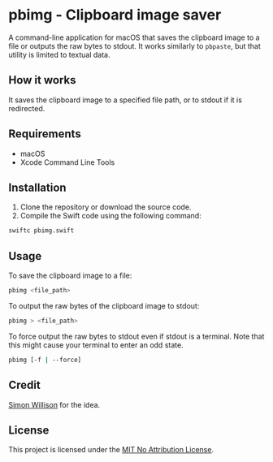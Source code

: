 # pbimg - Clipboard image saver

A command-line application for macOS that saves the clipboard image to a file or
outputs the raw bytes to stdout. It works similarly to `pbpaste`, but that utility
is limited to textual data.

## How it works

It saves the clipboard image to a specified file path, or to stdout if it is
redirected.

## Requirements

- macOS
- Xcode Command Line Tools

## Installation

1. Clone the repository or download the source code.
2. Compile the Swift code using the following command:

```sh
swiftc pbimg.swift
```

## Usage

To save the clipboard image to a file:

```sh
pbimg <file_path>
```

To output the raw bytes of the clipboard image to stdout:

```sh
pbimg > <file_path>
```

To force output the raw bytes to stdout even if stdout is a terminal. Note that
this might cause your terminal to enter an odd state.

```sh
pbimg [-f | --force]
```

## Credit

[Simon Willison](https://til.simonwillison.net/macos/impaste) for the idea.

## License

This project is licensed under the [MIT No Attribution License](COPYING).

